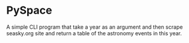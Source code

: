 # PySpace
A simple CLI program that take a year as an argument and then scrape seasky.org site and  return a table of the astronomy events in this year.
